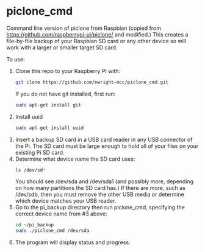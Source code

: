# piclone_cmd
Command line version of piclone from Raspbian (copied from https://github.com/raspberrypi-ui/piclone/ and modified.)  This creates a file-by-file backup of your Raspbian SD card or any other device so will work with a larger or smaller target SD card.

To use:
1. Clone this repo to your Raspberry Pi with:
   ```sh
   git clone https://github.com/nwright-mcc/piclone_cmd.git
   ```
   If you do not have git installed, first run:
   ```sh
   sudo apt-get install git
   ```
2. Install uuid
   ```sh
   sudo apt-get install uuid
   ```
3. Insert a backup SD card in a USB card reader in any USB connector of the Pi. The SD card must be large enough to hold all of your files    on your existing Pi SD card.
3. Determine what device name the SD card uses:
   ```sh
   ls /dev/sd*
   ```
   You should see /dev/sda and /dev/sda1 (and possibly more, depending on how many partitions the SD card has.)  If there are more, such    as /dev/sdb, then you must remove the other USB media or determine which device matches your USB reader.
4. Go to the pi_backup directory then run piclone_cmd, specifying the correct device name from #3 above:
   ```sh
   cd ~/pi_backup
   sudo ./piclone_cmd /dev/sda
   ```
5. The program will display status and progress.
